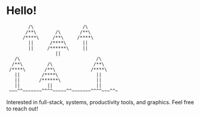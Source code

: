 <h1>Hello!</h1>

```
        /\                  /\        
       /**\       /\       /**\       
      /****\     /**\     /****\      
        ||      /****\      ||        
        ||     /******\     ||        
                  ||
   /\                            /\     
  /**\         /\               /**\    
 /****\       /**\             /****\   
   ||        /****\              ||     
   ||       /******\             ||
   ||          ||                ||
 ~~~^^~~~~~~~^^^^~~~~~^^~~~~~~~^^^^~~~^^~   
```

<p>Interested in full-stack, systems, productivity tools, and graphics. Feel free to reach out!</p>

